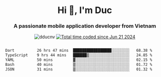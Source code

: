 <h1 align="center">
  Hi 👋, I'm  Duc</h1>
<h3 align="center">A passionate mobile application developer from Vietnam</h3>  
  
<p align="center"> <img src="https://komarev.com/ghpvc/?username=dducnv&label=Profile%20views&color=0e75b6&style=flat" alt="dducnv" /> 
<a href="https://wakatime.com/@4d2a2cd9-1bcb-4dd1-84a4-dce128a35137"><img src="https://wakatime.com/badge/user/4d2a2cd9-1bcb-4dd1-84a4-dce128a35137.svg" alt="Total time coded since Jun 21 2024" /></a>
</p>  

<div style="width: 100vw; overflow-x: auto; flex:center">
  <!--START_SECTION:waka-->

```txt
Dart          26 hrs 47 mins  █████████████████░░░░░░░░   68.38 %
TypeScript    9 hrs 44 mins   ██████▒░░░░░░░░░░░░░░░░░░   24.85 %
YAML          50 mins         ▓░░░░░░░░░░░░░░░░░░░░░░░░   02.15 %
Bash          40 mins         ▒░░░░░░░░░░░░░░░░░░░░░░░░   01.72 %
JSON          31 mins         ▒░░░░░░░░░░░░░░░░░░░░░░░░   01.32 %
```

<!--END_SECTION:waka-->
</div>




  
